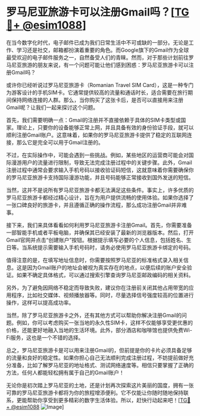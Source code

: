 # 罗马尼亚旅游卡可以注册Gmail吗？[[TG💪+ @esim1088](https://t.me/s/esim1088)]

在当今数字化时代，电子邮件已成为我们日常生活中不可或缺的一部分。无论是工作、学习还是社交，邮箱都扮演着重要的角色。而Google旗下的Gmail作为全球最受欢迎的电子邮件服务之一，自然备受人们的青睐。然而，对于那些计划前往罗马尼亚旅游的朋友来说，有一个问题可能让他们感到困惑：罗马尼亚旅游卡可以注册Gmail吗？

或许你已经听说过罗马尼亚旅游卡（Romanian Travel SIM Card），这是一种专门为游客设计的手机SIM卡。它通常提供较高的流量和通话时长，适合需要在旅行期间保持网络连接的人群。那么，当你购买了这张卡后，是否可以直接用来注册Gmail呢？让我们一起来探讨这个问题。

首先，我们需要明确一点：Gmail的注册并不直接依赖于具体的SIM卡类型或国家。理论上，只要你的设备能够正常上网，并且具备有效的身份验证手段，就可以顺利注册Gmail账户。这意味着，如果你的罗马尼亚旅游卡提供了稳定的互联网连接，那么它是完全可以用于Gmail注册的。

不过，在实际操作中，可能会遇到一些挑战。例如，某些地区的运营商可能会对国际漫游用户的流量进行限制，导致无法完成注册过程中的关键步骤。此外，Gmail注册过程中通常会要求输入手机号码以接收验证码短信，这就意味着你需要确保你的罗马尼亚旅游卡支持国际漫游功能，并且号码能够正常接收到国外发送的短信。

当然，这并不是说所有罗马尼亚旅游卡都无法满足这些条件。事实上，许多优质的罗马尼亚旅游卡都经过精心设计，旨在为用户提供流畅的使用体验。如果你选择了一张口碑良好的旅游卡，并且遵循正确的操作流程，那么成功注册Gmail并非难事。

接下来，我们来具体看看如何利用罗马尼亚旅游卡注册Gmail。首先，你需要准备一部智能手机或者平板电脑，并确保其已经安装了最新的浏览器版本。然后，打开Gmail官网并点击“创建账户”按钮。根据提示填写必要的个人信息，包括姓名、生日等。当系统提示需要输入手机号码时，请务必使用罗马尼亚旅游卡绑定的号码。

值得注意的是，在填写地址信息时，你需要按照罗马尼亚的标准格式录入相关信息。这是因为Gmail账户的地址会被视为真实存在的地点，以便后续的账户安全验证。如果不确定具体格式，可以通过搜索引擎查询罗马尼亚邮政编码的相关资料。

另外，为了避免因网络不稳定而导致失败，建议你在注册前关闭其他占用带宽的应用程序，比如社交媒体、视频播放器等。同时，尽量选择信号强度较高的位置进行操作，这样可以提高成功率。

当然，除了罗马尼亚旅游卡之外，还有其他方式可以帮助你解决注册Gmail的问题。例如，你可以考虑购买一张当地的永久性SIM卡，这样不仅能够享受更优惠的价格，还能更好地融入当地的生活环境。此外，部分酒店和咖啡馆也提供免费Wi-Fi服务，这也是一个不错的选择。

总之，罗马尼亚旅游卡是可以用来注册Gmail的，但前提是你的卡片必须具备足够的流量和良好的稳定性。如果你担心自己无法顺利完成注册过程，不妨提前做好充分准备，比如了解罗马尼亚的地址格式、测试网络速度等。相信只要掌握了正确的方法，任何人都能轻松拥有属于自己的Gmail账户！

无论你是初次踏上罗马尼亚的土地，还是计划再次探索这片美丽的国度，拥有一张可靠的罗马尼亚旅游卡都将为你的旅程增添便利。它不仅能让你随时随地保持联系，更能帮助你享受到更多精彩的数字生活体验。所以，赶快行动起来吧！[[TG💪+ @esim1088](https://t.me/s/esim1088) ![Image](https://i.postimg.cc/4NQfJmqS/Snipaste-2025-05-13-00-14-12.png)]